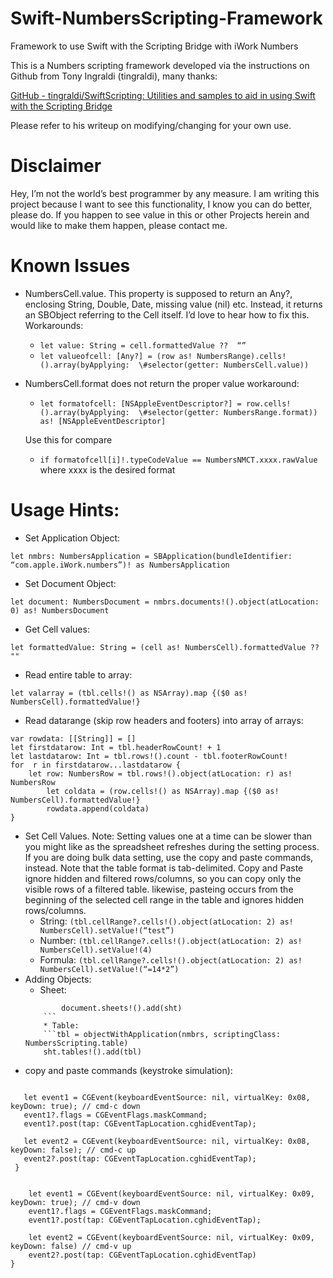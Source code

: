 # Swift-NumbersScripting-Framework
Framework to use Swift with the Scripting Bridge with iWork Numbers

This is a Numbers scripting framework developed via the instructions  on Github from Tony Ingraldi  (tingraldi), many thanks:

[GitHub - tingraldi/SwiftScripting: Utilities and samples to aid in using Swift with the Scripting Bridge](https://github.com/tingraldi/SwiftScripting)

Please refer to his writeup on modifying/changing for your own use.
# Disclaimer
Hey, I’m not the world’s best programmer by any measure.  I am writing this project because I want to see this functionality, I know you can do better, please do.  If you happen to see value in this or other Projects herein and would like to make them happen, please contact me.

# Known Issues
* NumbersCell.value. This property is supposed to return an Any?, enclosing String, Double, Date, missing value (nil) etc.  Instead, it returns an SBObject referring to the Cell itself.    I’d love to hear how to fix this. Workarounds:
	* ```let value: String = cell.formattedValue ??  “”```
	* ```let valueofcell: [Any?] = (row as! NumbersRange).cells!().array(byApplying:  \#selector(getter: NumbersCell.value))```
* NumbersCell.format does not return the proper value workaround:
	* ```let formatofcell: [NSAppleEventDescriptor?] = row.cells!().array(byApplying:  \#selector(getter: NumbersRange.format)) as! [NSAppleEventDescriptor]```
	
	Use this for compare
	* ```if formatofcell[i]!.typeCodeValue == NumbersNMCT.xxxx.rawValue``` where xxxx is the desired format
	 
# Usage Hints:
* Set Application Object:
```
let nmbrs: NumbersApplication = SBApplication(bundleIdentifier: “com.apple.iWork.numbers”)! as NumbersApplication
```
* Set Document Object:
```
let document: NumbersDocument = nmbrs.documents!().object(atLocation: 0) as! NumbersDocument
```
* Get Cell values:
```
let formattedValue: String = (cell as! NumbersCell).formattedValue ?? ""
```
* Read entire table to array:
```
let valarray = (tbl.cells!() as NSArray).map {($0 as! NumbersCell).formattedValue!}
```
* Read datarange (skip row headers and footers) into array of arrays:
```
var rowdata: [[String]] = []
let firstdatarow: Int = tbl.headerRowCount! + 1
let lastdatarow: Int = tbl.rows!().count - tbl.footerRowCount!
for  r in firstdatarow...lastdatarow {
	let row: NumbersRow = tbl.rows!().object(atLocation: r) as! NumbersRow        
        let coldata = (row.cells!() as NSArray).map {($0 as! NumbersCell).formattedValue!}
        rowdata.append(coldata)
}    	
```
* Set Cell Values. Note: Setting values one at a time can be slower than you might like as the spreadsheet refreshes during the setting process.  If you are doing bulk data setting, use the copy and paste commands, instead.  Note that the table format is tab-delimited.  Copy and Paste ignore hidden and filtered rows/columns, so you can copy only the visible rows of a filtered table. likewise, pasteing occurs from the beginning of the selected cell range in the table and ignores hidden rows/columns.
	* String: ```(tbl.cellRange?.cells!().object(atLocation: 2) as! NumbersCell).setValue!(“test”)```
	* Number: ```(tbl.cellRange?.cells!().object(atLocation: 2) as! NumbersCell).setValue!(4)```
	* Formula: ```(tbl.cellRange?.cells!().object(atLocation: 2) as! NumbersCell).setValue!(“=14*2”)```
* Adding Objects:
	* Sheet:
	```sht  = objectWithApplication(nmbrs, scriptingClass: NumbersScripting.sheet)
            document.sheets!().add(sht)
	    ```
	    * Table:
        ```tbl = objectWithApplication(nmbrs, scriptingClass: NumbersScripting.table)
        sht.tables!().add(tbl)
	```
* copy and paste commands (keystroke simulation):
 
 ```func copy() {
     
    let event1 = CGEvent(keyboardEventSource: nil, virtualKey: 0x08, keyDown: true); // cmd-c down
    event1?.flags = CGEventFlags.maskCommand;
    event1?.post(tap: CGEventTapLocation.cghidEventTap);
    
    let event2 = CGEvent(keyboardEventSource: nil, virtualKey: 0x08, keyDown: false); // cmd-c up
    event2?.post(tap: CGEventTapLocation.cghidEventTap);
  }
  ```
```func paste () {
    
    let event1 = CGEvent(keyboardEventSource: nil, virtualKey: 0x09, keyDown: true); // cmd-v down
    event1?.flags = CGEventFlags.maskCommand;
    event1?.post(tap: CGEventTapLocation.cghidEventTap);
    
    let event2 = CGEvent(keyboardEventSource: nil, virtualKey: 0x09, keyDown: false) // cmd-v up
    event2?.post(tap: CGEventTapLocation.cghidEventTap)
}
```

